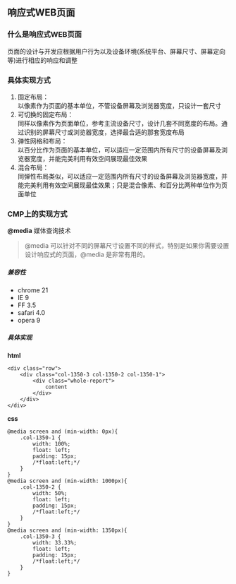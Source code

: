 
## 响应式WEB页面

### 什么是响应式WEB页面

页面的设计与开发应根据用户行为以及设备环境(系统平台、屏幕尺寸、屏幕定向等)进行相应的响应和调整



### 具体实现方式

1. 固定布局：   
    以像素作为页面的基本单位，不管设备屏幕及浏览器宽度，只设计一套尺寸
2. 可切换的固定布局：   
    同样以像素作为页面单位，参考主流设备尺寸，设计几套不同宽度的布局。通过识别的屏幕尺寸或浏览器宽度，选择最合适的那套宽度布局
3. 弹性网格和布局：   
    以百分比作为页面的基本单位，可以适应一定范围内所有尺寸的设备屏幕及浏览器宽度，并能完美利用有效空间展现最佳效果
4. 混合布局：   
    同弹性布局类似，可以适应一定范围内所有尺寸的设备屏幕及浏览器宽度，并能完美利用有效空间展现最佳效果；只是混合像素、和百分比两种单位作为页面单位

### CMP上的实现方式

**@media** 媒体查询技术

> @media 可以针对不同的屏幕尺寸设置不同的样式，特别是如果你需要设置设计响应式的页面，@media 是非常有用的。

##### 兼容性

- chrome    21
- IE        9
- FF	        3.5
- safari	    4.0
- opera     9






##### 具体实现

**html**

    <div class="row">
    	<div class="col-1350-3 col-1350-2 col-1350-1">
    		<div class="whole-report">
    			content     
    		</div>
    	</div>
    </div>

**css**

    @media screen and (min-width: 0px){
        .col-1350-1 {
            width: 100%;
            float: left;
            padding: 15px;
            /*float:left;*/
        }
    }
    @media screen and (min-width: 1000px){
        .col-1350-2 {
            width: 50%;
            float: left;
            padding: 15px;
            /*float:left;*/
        }
    }
    @media screen and (min-width: 1350px){
        .col-1350-3 {
            width: 33.33%;
            float: left;
            padding: 15px;
            /*float:left;*/
        }
    }




































